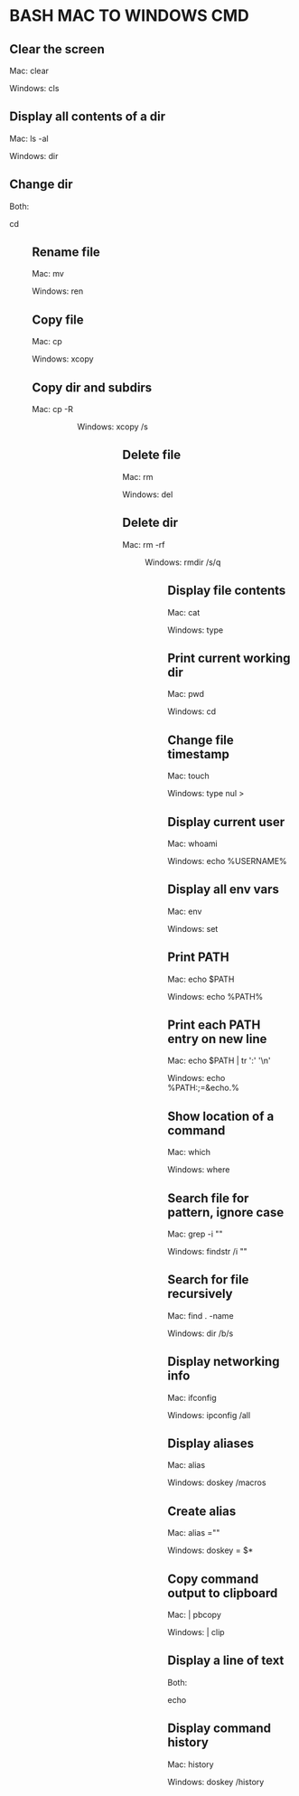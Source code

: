 # BASH MAC TO WINDOWS CMD
## Clear the screen

Mac: clear

Windows: cls

## Display all contents of a dir
Mac: ls -al

Windows: dir
## Change dir
Both:

cd <dir>
## Rename file
Mac: mv <file> <file>

Windows: ren <file> <file>
## Copy file
Mac: cp <file> <file>

Windows: xcopy <file> <file>
## Copy dir and subdirs
Mac: cp -R <dir> <dir>

Windows: xcopy /s <dir> <dir>
## Delete file
Mac: rm <file>

Windows: del <file>
## Delete dir
Mac: rm -rf <dir>

Windows: rmdir /s/q <dir>
## Display file contents
Mac: cat <file>

Windows: type <file>
## Print current working dir
Mac: pwd

Windows: cd
## Change file timestamp
Mac: touch <file>

Windows: type nul > <file>
## Display current user
Mac: whoami

Windows: echo %USERNAME%
## Display all env vars
Mac: env

Windows: set
## Print PATH
Mac: echo $PATH

Windows: echo %PATH%
## Print each PATH entry on new line
Mac: echo $PATH | tr ':' '\n'

Windows: echo %PATH:;=&echo.%
## Show location of a command
Mac: which <command>

Windows: where <command>
## Search file for pattern, ignore case
Mac: grep -i "<pattern>" <file>

Windows: findstr /i "<pattern>" <file>
## Search for file recursively
Mac: find . -name *<file>*

Windows: dir *<file>* /b/s
## Display networking info
Mac: ifconfig

Windows: ipconfig /all
## Display aliases
Mac: alias

Windows: doskey /macros
## Create alias
Mac: alias <alias>="<command>"

Windows: doskey <alias>=<command> $*
## Copy command output to clipboard
Mac: <command> | pbcopy

Windows: <command> | clip
## Display a line of text
Both:

echo <text>
## Display command history
Mac: history

Windows: doskey /history
